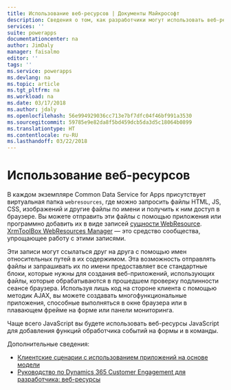 ```yaml
---
title: Использование веб-ресурсов | Документы Майкрософт
description: Сведения о том, как разработчики могут использовать веб-ресурсы в приложениях на основе модели.
services: ''
suite: powerapps
documentationcenter: na
author: JimDaly
manager: faisalmo
editor: ''
tags: ''
ms.service: powerapps
ms.devlang: na
ms.topic: article
ms.tgt_pltfrm: na
ms.workload: na
ms.date: 03/17/2018
ms.author: jdaly
ms.openlocfilehash: 56e994929036cc713e7bf7dfc04f46bf991a3530
ms.sourcegitcommit: 59785e9e82da8f5bd459dcb5da3d5c18064b0899
ms.translationtype: HT
ms.contentlocale: ru-RU
ms.lasthandoff: 03/22/2018
---
```

# <a name="use-web-resources"></a>Использование веб-ресурсов

В каждом экземпляре Common Data Service for Apps присутствует виртуальная папка `webresources`, где можно запросить файлы HTML, JS, CSS, изображений и другие файлы по имени и получить к ним доступ в браузере. Вы можете отправить эти файлы с помощью приложения или программно добавить их в виде записей [сущности WebResource](../common-data-service/reference/entities/webresource.md). [XrmToolBox WebResources Manager](https://www.xrmtoolbox.com/plugins/MsCrmTools.WebResourcesManager/) — это средство сообщества, упрощающее работу с этими записями.

Эти записи могут ссылаться друг на друга с помощью имен относительных путей в их содержимом. Эта возможность отправлять файлы и запрашивать их по имени предоставляет все стандартные блоки, которые нужны для создания веб-приложений, использующих файлы, которые обрабатываются в прошедшем проверку подлинности сеансе браузера. Используя лишь код на стороне клиента с помощью методик AJAX, вы можете создавать многофункциональные приложения, способные выполняться в окне браузера или в плавающем фрейме на форме или панели мониторинга. 

Чаще всего JavaScript вы будете использовать веб-ресурсы JavaScript для добавления функций обработчика событий на формы и в команды.

Дополнительные сведения:
- [Клиентские сценарии с использованием приложений на основе модели](client-scripting.md)
- [Руководство по Dynamics 365 Customer Engagement для разработчика: веб-ресурсы](/dynamics365/customer-engagement/developer/web-resources)
